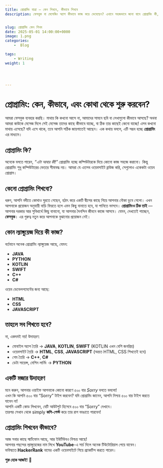 ```yaml
---
title: প্রোগ্রামিং যাত্রা — কেন শিখবে, কীভাবে শিখবে
description: ফেসবুক বা মেসেজিং অ্যাপ কীভাবে কাজ করে ভেবেছেন? এখানে সহজভাবে জানা যাবে প্রোগ্রামিং কী, কেন শেখা উচিত, আর কোন কোন ল্যাঙ্গুয়েজ দিয়ে কী ধরনের কাজ করা যায়।


slug: প্রোগ্রামিং কেন শিখব
date: 2025-05-01 14:00:00+0000
image: 1.png
categories:
    -  Blog

tags: 
    - Writing
weight: 1      




---
```


# প্রোগ্রামিং: কেন, কীভাবে, এবং কোথা থেকে শুরু করবেন?
আমরা ফেসবুক ব্যবহার করছি। মাথায় কি কখনো আসে না, আমাদের সামনে ছবি বা লেখাগুলো কীভাবে আসছে? অথবা আমরা কাউকে মেসেজ দিলে সেই মেসেজ তাদের কাছে কীভাবে যাচ্ছে, বা ঠিক তার কাছেই কেনো যাচ্ছে! এসব কখনো মাথায় এসেছে? যদি এসে থাকে, তবে আপনি সঠিক জায়গাতেই আছেন।
এক কথায় বললে, এটি সম্ভব হচ্ছে **প্রোগ্রামিং** এর মাধ্যমে।

## প্রোগ্রামিং কি?
অনেকে বলতে পারেন, _“এটা আবার কী!”_
প্রোগ্রামিং হচ্ছে কম্পিউটারকে দিয়ে কোনো কাজ সহজে করানো। কিন্তু প্রোগ্রামিং শুধু কম্পিউটারের ভেতরে সীমাবদ্ধ নয়। আমরা যে এতসব ওয়েবসাইট ব্রাউজ করি, সেগুলোও একেকটা ওয়েব প্রোগ্রাম।

## কেনো প্রোগ্রামিং শিখবো?
ধরুন, আপনি নদীতে কোথাও ঘুরতে গেছেন, হঠাৎ করে একটি দ্বীপের কাছে গিয়ে আপনার নৌকা ডুবে গেলো। এখন আপনাকে প্রয়োজন অনুযায়ী বাড়ি ফিরতে হলে এমন কিছু বানাতে হবে, যা পানিতে ভাসবে। **প্রোগ্রামিংও ঠিক তাই** — আপনার দরকার আর সুবিধার্থে কিছু বানানো, যা আপনার দৈনন্দিন জীবনে কাজে আসবে।
যেমন, দেখতেই পাচ্ছেন, **ফেসবুক**। এর গুরুত্ব নতুন করে আপনাকে বুঝানোর প্রয়োজন নেই।

## কোন ল্যাঙ্গুয়েজ দিয়ে কী কাজ?
বর্তমানে অনেক প্রোগ্রামিং ল্যাঙ্গুয়েজ আছে, যেমন:
- **JAVA**
- **PYTHON**
- **KOTLIN**
- **SWIFT**
- **C++**
- **C#**

ওয়েব ডেভেলপমেন্টের জন্য আছে:
- **HTML**
- **CSS**
- **JAVASCRIPT**

## তাহলে সব শিখতে হবে?
না, একদমই নয়! উদাহরণ:
- মোবাইল অ্যাপ তৈরি → **JAVA**, **KOTLIN**, **SWIFT** (KOTLIN এখন বেশি জনপ্রিয়)
- ওয়েবসাইট তৈরি → **HTML**, **CSS**, **JAVASCRIPT** (অন্তত HTML, CSS শিখতেই হবে)
- গেম তৈরি → **C++**, **C#**
- ডেটা সায়েন্স, মেশিন লার্নিং → **PYTHON** 

## একটি মজার উদাহরণ

মনে করুন, আপনার ওয়াইফ আপনাকে কোনো কারণে ৫০০ বার _Sorry_ বলতে বললো!  
এখন কি আপনি ৫০০ বার “Sorry” টাইপ করবেন?
যদি প্রোগ্রামিং জানেন, আপনি নিশ্চয় ৫০০ বার টাইপ করতে যাবেন না!  
আপনি একটি কোড লিখবেন, যেটি আউটপুট হিসেবে ৫০০ বার “Sorry” দেখাবে।  
তারপর সেখান থেকে simply **কপি-পেস্ট** করে তার রাগ ভাঙাতে পারবেন!  

## প্রোগ্রামিং শিখবেন কীভাবে?
আজ সবার কাছে স্মার্টফোন আছে, আর ইউটিউবও নিশ্চয় আছে!  
আপনার পছন্দের ল্যাঙ্গুয়েজের নাম লিখে **YouTube**-এ সার্চ দিলে অনেক টিউটোরিয়াল পেয়ে যাবেন।  
ভবিষ্যতে **HackerRank** নামের একটি ওয়েবসাইটে গিয়ে প্র্যাকটিস করতে পারেন।

**শুরু হোক আজই!** 🚀
